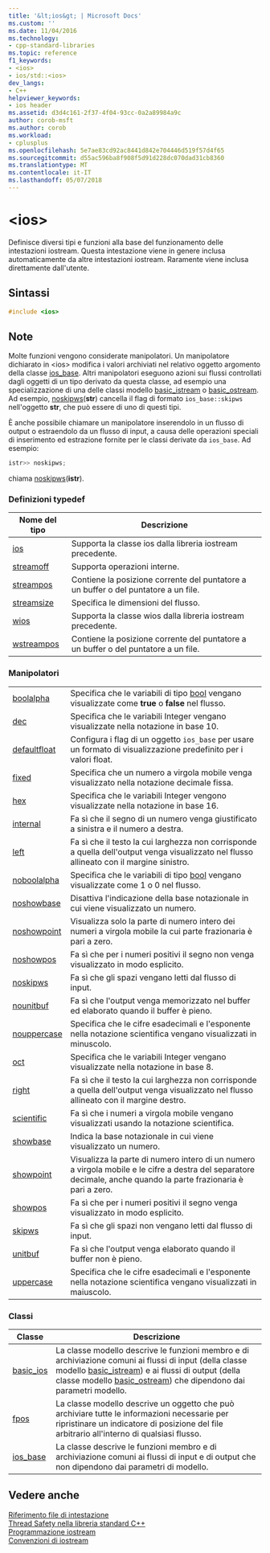 ```yaml
---
title: '&lt;ios&gt; | Microsoft Docs'
ms.custom: ''
ms.date: 11/04/2016
ms.technology:
- cpp-standard-libraries
ms.topic: reference
f1_keywords:
- <ios>
- ios/std::<ios>
dev_langs:
- C++
helpviewer_keywords:
- ios header
ms.assetid: d3d4c161-2f37-4f04-93cc-0a2a89984a9c
author: corob-msft
ms.author: corob
ms.workload:
- cplusplus
ms.openlocfilehash: 5e7ae83cd92ac8441d842e704446d519f57d4f65
ms.sourcegitcommit: d55ac596ba8f908f5d91d228dc070dad31cb8360
ms.translationtype: MT
ms.contentlocale: it-IT
ms.lasthandoff: 05/07/2018
---
```

# <a name="ltiosgt"></a>&lt;ios&gt;

Definisce diversi tipi e funzioni alla base del funzionamento delle intestazioni iostream. Questa intestazione viene in genere inclusa automaticamente da altre intestazioni iostream. Raramente viene inclusa direttamente dall'utente.

## <a name="syntax"></a>Sintassi

```cpp
#include <ios>

```

## <a name="remarks"></a>Note

Molte funzioni vengono considerate manipolatori. Un manipolatore dichiarato in \<ios> modifica i valori archiviati nel relativo oggetto argomento della classe [ios_base](../standard-library/ios-base-class.md). Altri manipolatori eseguono azioni sui flussi controllati dagli oggetti di un tipo derivato da questa classe, ad esempio una specializzazione di una delle classi modello [basic_istream](../standard-library/basic-istream-class.md) o [basic_ostream](../standard-library/basic-ostream-class.md). Ad esempio, [noskipws](../standard-library/ios-functions.md#noskipws)(**str**) cancella il flag di formato `ios_base::skipws` nell'oggetto **str**, che può essere di uno di questi tipi.

È anche possibile chiamare un manipolatore inserendolo in un flusso di output o estraendolo da un flusso di input, a causa delle operazioni speciali di inserimento ed estrazione fornite per le classi derivate da `ios_base`. Ad esempio:

```cpp
istr>> noskipws;
```

chiama [noskipws](../standard-library/ios-functions.md#noskipws)(**istr**).

### <a name="typedefs"></a>Definizioni typedef

|Nome del tipo|Descrizione|
|-|-|
|[ios](../standard-library/ios-typedefs.md#ios)|Supporta la classe ios dalla libreria iostream precedente.|
|[streamoff](../standard-library/ios-typedefs.md#streamoff)|Supporta operazioni interne.|
|[streampos](../standard-library/ios-typedefs.md#streampos)|Contiene la posizione corrente del puntatore a un buffer o del puntatore a un file.|
|[streamsize](../standard-library/ios-typedefs.md#streamsize)|Specifica le dimensioni del flusso.|
|[wios](../standard-library/ios-typedefs.md#wios)|Supporta la classe wios dalla libreria iostream precedente.|
|[wstreampos](../standard-library/ios-typedefs.md#wstreampos)|Contiene la posizione corrente del puntatore a un buffer o del puntatore a un file.|

### <a name="manipulators"></a>Manipolatori

|||
|-|-|
|[boolalpha](../standard-library/ios-functions.md#boolalpha)|Specifica che le variabili di tipo [bool](../cpp/bool-cpp.md) vengano visualizzate come **true** o **false** nel flusso.|
|[dec](../standard-library/ios-functions.md#dec)|Specifica che le variabili Integer vengano visualizzate nella notazione in base 10.|
|[defaultfloat](../standard-library/ios-functions.md#ios_defaultfloat)|Configura i flag di un oggetto `ios_base` per usare un formato di visualizzazione predefinito per i valori float.|
|[fixed](../standard-library/ios-functions.md#fixed)|Specifica che un numero a virgola mobile venga visualizzato nella notazione decimale fissa.|
|[hex](../standard-library/ios-functions.md#hex)|Specifica che le variabili Integer vengono visualizzate nella notazione in base 16.|
|[internal](../standard-library/ios-functions.md#internal)|Fa sì che il segno di un numero venga giustificato a sinistra e il numero a destra.|
|[left](../standard-library/ios-functions.md#left)|Fa sì che il testo la cui larghezza non corrisponde a quella dell'output venga visualizzato nel flusso allineato con il margine sinistro.|
|[noboolalpha](../standard-library/ios-functions.md#noboolalpha)|Specifica che le variabili di tipo [bool](../cpp/bool-cpp.md) vengano visualizzate come 1 o 0 nel flusso.|
|[noshowbase](../standard-library/ios-functions.md#noshowbase)|Disattiva l'indicazione della base notazionale in cui viene visualizzato un numero.|
|[noshowpoint](../standard-library/ios-functions.md#noshowpoint)|Visualizza solo la parte di numero intero dei numeri a virgola mobile la cui parte frazionaria è pari a zero.|
|[noshowpos](../standard-library/ios-functions.md#noshowpos)|Fa sì che per i numeri positivi il segno non venga visualizzato in modo esplicito.|
|[noskipws](../standard-library/ios-functions.md#noskipws)|Fa sì che gli spazi vengano letti dal flusso di input.|
|[nounitbuf](../standard-library/ios-functions.md#nounitbuf)|Fa sì che l'output venga memorizzato nel buffer ed elaborato quando il buffer è pieno.|
|[nouppercase](../standard-library/ios-functions.md#nouppercase)|Specifica che le cifre esadecimali e l'esponente nella notazione scientifica vengano visualizzati in minuscolo.|
|[oct](../standard-library/ios-functions.md#oct)|Specifica che le variabili Integer vengano visualizzate nella notazione in base 8.|
|[right](../standard-library/ios-functions.md#right)|Fa sì che il testo la cui larghezza non corrisponde a quella dell'output venga visualizzato nel flusso allineato con il margine destro.|
|[scientific](../standard-library/ios-functions.md#scientific)|Fa sì che i numeri a virgola mobile vengano visualizzati usando la notazione scientifica.|
|[showbase](../standard-library/ios-functions.md#showbase)|Indica la base notazionale in cui viene visualizzato un numero.|
|[showpoint](../standard-library/ios-functions.md#showpoint)|Visualizza la parte di numero intero di un numero a virgola mobile e le cifre a destra del separatore decimale, anche quando la parte frazionaria è pari a zero.|
|[showpos](../standard-library/ios-functions.md#showpos)|Fa sì che per i numeri positivi il segno venga visualizzato in modo esplicito.|
|[skipws](../standard-library/ios-functions.md#skipws)|Fa sì che gli spazi non vengano letti dal flusso di input.|
|[unitbuf](../standard-library/ios-functions.md#unitbuf)|Fa sì che l'output venga elaborato quando il buffer non è pieno.|
|[uppercase](../standard-library/ios-functions.md#uppercase)|Specifica che le cifre esadecimali e l'esponente nella notazione scientifica vengano visualizzati in maiuscolo.|

### <a name="classes"></a>Classi

|Classe|Descrizione|
|-|-|
|[basic_ios](../standard-library/basic-ios-class.md)|La classe modello descrive le funzioni membro e di archiviazione comuni ai flussi di input (della classe modello [basic_istream](../standard-library/basic-istream-class.md)) e ai flussi di output (della classe modello [basic_ostream](../standard-library/basic-ostream-class.md)) che dipendono dai parametri modello.|
|[fpos](../standard-library/fpos-class.md)|La classe modello descrive un oggetto che può archiviare tutte le informazioni necessarie per ripristinare un indicatore di posizione del file arbitrario all'interno di qualsiasi flusso.|
|[ios_base](../standard-library/ios-base-class.md)|La classe descrive le funzioni membro e di archiviazione comuni ai flussi di input e di output che non dipendono dai parametri di modello.|

## <a name="see-also"></a>Vedere anche

[Riferimento file di intestazione](../standard-library/cpp-standard-library-header-files.md)<br/>
[Thread Safety nella libreria standard C++](../standard-library/thread-safety-in-the-cpp-standard-library.md)<br/>
[Programmazione iostream](../standard-library/iostream-programming.md)<br/>
[Convenzioni di iostream](../standard-library/iostreams-conventions.md)<br/>
